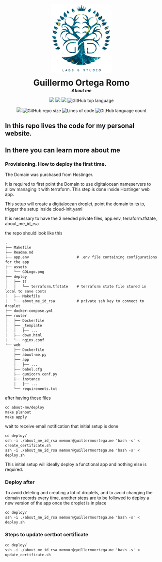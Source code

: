 <p align="center">
  <img align="center" width="200" src="https://github.com/MemoOR/about-me/blob/master/assets/GDLogo.png">
  <h1 align="center" style="margin: 0 auto 0 auto;">Guillermo Ortega Romo</h1>
  <h5 align="center" style="margin: 0 auto 0 auto;">About me</h5>
</p>

<p align="center">
    <img src="https://img.shields.io/github/last-commit/MemoOR/about-me">
    <img src="https://img.shields.io/github/issues/MemoOR/about-me?label=issues">
    <img src="https://img.shields.io/github/stars/MemoOR/about-me?color=purple&">
    <img alt="GitHub top language" src="https://img.shields.io/github/languages/top/MemoOR/about-me?color=purple">
</p>

<p align="center">
  <img src="https://img.shields.io/github/languages/code-size/MemoOR/about-me?color=purple">
  <img alt="GitHub repo size" src="https://img.shields.io/github/repo-size/MemoOR/about-me?color=purple">
  <img alt="Lines of code" src="https://img.shields.io/tokei/lines/github/MemoOR/about-me?color=purple&label=total%20lines%20in%20repo">
  <img alt="GitHub language count" src="https://img.shields.io/github/languages/count/MemoOR/about-me?color=purple">
</p>


## In this repo lives the code for my personal website.

## In there you can learn more about me


### Provisioning. How to deploy the first time.

The Domain was purchased from Hostinger.

It is required to first point the Domain to use digitalocean nameservers to allow managing it with terraform. This step is done inside Hostinger web app.

This setup will create a digitalocean droplet, point the domain to its ip, trigger the setup inside cloud-init.yaml

It is necessary to have the 3 needed private files, app.env, terraform.tfstate, about_me_id_rsa

the repo should look like this
```
.
├── Makefile
├── Readme.md
├── app.env                      # .env file containing configurations for the app
├── assets
│   └── GDLogo.png
├── deploy
│   ├── tf
│   │   └── terraform.tfstate    # terraform state file stored in local to save costs
│   ├── Makefile
│   └── about_me_id_rsa          # private ssh key to connect to droplet
├── docker-compose.yml
├── router
│   ├── Dockerfile
│   ├── _template
│   │   ├── ...
│   ├── down.html
│   └── nginx.conf
└── web
    ├── Dockerfile
    ├── about-me.py
    ├── app
    │   ├── ...
    ├── babel.cfg
    ├── gunicorn.conf.py
    ├── instance
    │   ├── ...
    └── requirements.txt
```

after having those files

```
cd about-me/deploy
make planout
make apply
```

wait to receive email notification that initial setup is done

```
cd deploy/
ssh -i ./about_me_id_rsa memoor@guillermoortega.me 'bash -s' < create_certificate.sh
ssh -i ./about_me_id_rsa memoor@guillermoortega.me 'bash -s' < deploy.sh
```

This initial setup will ideally deploy a functional app and nothing else is required.

### Deploy after

To avoid deleting and creating a lot of droplets, and to avoid changing the domain records every time, another steps are to be followed to deploy a new version of the app once the droplet is in place

```
cd deploy/
ssh -i ./about_me_id_rsa memoor@guillermoortega.me 'bash -s' < deploy.sh
```

### Steps to update certbot certificate

```
cd deploy/
ssh -i ./about_me_id_rsa memoor@guillermoortega.me 'bash -s' < update_certificate.sh
```